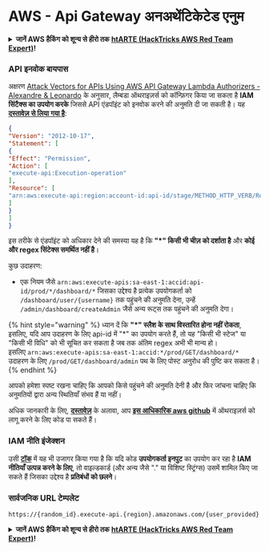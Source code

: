 # AWS - Api Gateway अनअथेंटिकेटेड एनुम

<details>

<summary><strong>जानें AWS हैकिंग को शून्य से हीरो तक</strong> <a href="https://training.hacktricks.xyz/courses/arte"><strong>htARTE (HackTricks AWS Red Team Expert)</strong></a><strong>!</strong></summary>

दूसरे तरीके HackTricks का समर्थन करने के लिए:

* अगर आप अपनी **कंपनी का विज्ञापन HackTricks में देखना चाहते हैं** या **HackTricks को PDF में डाउनलोड करना चाहते हैं** तो [**सब्सक्रिप्शन प्लान्स देखें**](https://github.com/sponsors/carlospolop)!
* [**आधिकारिक PEASS & HackTricks स्वैग**](https://peass.creator-spring.com) प्राप्त करें
* हमारे विशेष [**NFTs**](https://opensea.io/collection/the-peass-family) कलेक्शन, [**The PEASS Family**](https://opensea.io/collection/the-peass-family) खोजें
* **शामिल हों** 💬 [**डिस्कॉर्ड समूह**](https://discord.gg/hRep4RUj7f) या [**टेलीग्राम समूह**](https://t.me/peass) या हमें **ट्विटर** 🐦 [**@hacktricks_live**](https://twitter.com/hacktricks_live)** पर **फॉलो** करें।
* **हैकिंग ट्रिक्स साझा करें** हैकट्रिक्स और हैकट्रिक्स क्लाउड गिटहब रेपो में पीआर जमा करके।

</details>

### API इनवोक बायपास

अक्षरण [Attack Vectors for APIs Using AWS API Gateway Lambda Authorizers - Alexandre & Leonardo](https://www.youtube.com/watch?v=bsPKk7WDOnE) के अनुसार, लैम्बडा ऑथराइज़र्स को कॉन्फ़िगर किया जा सकता है **IAM सिंटैक्स का उपयोग करके** जिससे API एंडपॉइंट को इनवोक करने की अनुमति दी जा सकती है। यह [**दस्तावेज़ से लिया गया है**](https://docs.aws.amazon.com/apigateway/latest/developerguide/api-gateway-control-access-using-iam-policies-to-invoke-api.html):
```json
{
"Version": "2012-10-17",
"Statement": [
{
"Effect": "Permission",
"Action": [
"execute-api:Execution-operation"
],
"Resource": [
"arn:aws:execute-api:region:account-id:api-id/stage/METHOD_HTTP_VERB/Resource-path"
]
}
]
}
```
इस तरीके से एंडपॉइंट को अधिकार देने की समस्या यह है कि **"\*" किसी भी चीज़ को दर्शाता है** और **कोई और regex सिंटेक्स समर्थित नहीं है**।

कुछ उदाहरण:

* एक नियम जैसे `arn:aws:execute-apis:sa-east-1:accid:api-id/prod/*/dashboard/*` जिसका उद्देश्य है प्रत्येक उपयोगकर्ता को `/dashboard/user/{username}` तक पहुंचने की अनुमति देना, उन्हें `/admin/dashboard/createAdmin` जैसे अन्य रूट्स तक पहुंचने की अनुमति देगा।

{% hint style="warning" %}
ध्यान दें कि **"\*" स्लैश के साथ विस्तारित होना नहीं रोकता**, इसलिए, यदि आप उदाहरण के लिए api-id में "\*" का उपयोग करते हैं, तो यह "किसी भी स्टेज" या "किसी भी विधि" को भी सूचित कर सकता है जब तक अंतिम regex अभी भी मान्य हो।\
इसलिए `arn:aws:execute-apis:sa-east-1:accid:*/prod/GET/dashboard/*`\
उदाहरण के लिए `/prod/GET/dashboard/admin` पथ के लिए पोस्ट अनुरोध की पुष्टि कर सकता है।
{% endhint %}

आपको हमेशा स्पष्ट रखना चाहिए कि आपको किसे पहुंचने की अनुमति देनी है और फिर जांचना चाहिए कि अनुमतियों द्वारा अन्य स्थितियाँ संभव हैं या नहीं।

अधिक जानकारी के लिए, [**दस्तावेज़**](https://docs.aws.amazon.com/apigateway/latest/developerguide/api-gateway-control-access-using-iam-policies-to-invoke-api.html) के अलावा, आप [**इस आधिकारिक aws github**](https://github.com/awslabs/aws-apigateway-lambda-authorizer-blueprints/tree/master/blueprints) में ऑथराइज़र्स को लागू करने के लिए कोड पा सकते हैं।

### IAM नीति इंजेक्शन

उसी [**टॉक**](https://www.youtube.com/watch?v=bsPKk7WDOnE) में यह भी उजागर किया गया है कि यदि कोड **उपयोगकर्ता इनपुट** का उपयोग कर रहा है **IAM नीतियाँ उत्पन्न करने के लिए**, तो वाइल्डकार्ड (और अन्य जैसे "." या विशिष्ट स्ट्रिंग्स) उसमें शामिल किए जा सकते हैं जिसका उद्देश्य है **प्रतिबंधों को छलने**।

### सार्वजनिक URL टेम्पलेट
```
https://{random_id}.execute-api.{region}.amazonaws.com/{user_provided}
```
<details>

<summary><strong>जानें AWS हैकिंग को शून्य से हीरो तक</strong> <a href="https://training.hacktricks.xyz/courses/arte"><strong>htARTE (HackTricks AWS Red Team Expert)</strong></a><strong>!</strong></summary>

दूसरे तरीके HackTricks का समर्थन करने के लिए:

* अगर आप अपनी **कंपनी का विज्ञापन HackTricks में देखना चाहते हैं** या **HackTricks को PDF में डाउनलोड करना चाहते हैं** तो [**सब्सक्रिप्शन प्लान्स**](https://github.com/sponsors/carlospolop) देखें!
* [**आधिकारिक PEASS & HackTricks swag**](https://peass.creator-spring.com) प्राप्त करें
* हमारे विशेष [**NFTs**](https://opensea.io/collection/the-peass-family) संग्रह **The PEASS Family** की खोज करें
* **शामिल हों** 💬 [**Discord समूह**](https://discord.gg/hRep4RUj7f) या [**टेलीग्राम समूह**](https://t.me/peass) या हमें **ट्विटर** 🐦 [**@hacktricks_live**](https://twitter.com/hacktricks_live)** पर फॉलो** करें।
* **अपने हैकिंग ट्रिक्स साझा करें** PRs के माध्यम से **HackTricks** और **HackTricks Cloud** github repos में सबमिट करके।

</details>
